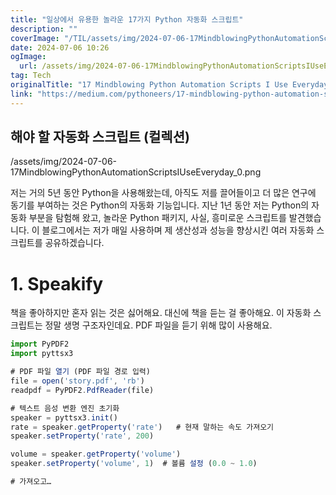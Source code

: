 ```yaml
---
title: "일상에서 유용한 놀라운 17가지 Python 자동화 스크립트"
description: ""
coverImage: "/TIL/assets/img/2024-07-06-17MindblowingPythonAutomationScriptsIUseEveryday_0.png"
date: 2024-07-06 10:26
ogImage:
  url: /assets/img/2024-07-06-17MindblowingPythonAutomationScriptsIUseEveryday_0.png
tag: Tech
originalTitle: "17 Mindblowing Python Automation Scripts I Use Everyday"
link: "https://medium.com/pythoneers/17-mindblowing-python-automation-scripts-i-use-everyday-523fb1eb9284"
---
```


## 해야 할 자동화 스크립트 (컬렉션)

/assets/img/2024-07-06-17MindblowingPythonAutomationScriptsIUseEveryday_0.png

저는 거의 5년 동안 Python을 사용해왔는데, 아직도 저를 끌어들이고 더 많은 연구에 동기를 부여하는 것은 Python의 자동화 기능입니다. 지난 1년 동안 저는 Python의 자동화 부분을 탐험해 왔고, 놀라운 Python 패키지, 사실, 흥미로운 스크립트를 발견했습니다. 이 블로그에서는 저가 매일 사용하며 제 생산성과 성능을 향상시킨 여러 자동화 스크립트를 공유하겠습니다.

# 1. Speakify

<!-- TIL 수평 -->

<ins class="adsbygoogle"
     style="display:block"
     data-ad-client="ca-pub-4877378276818686"
     data-ad-slot="1549334788"
     data-ad-format="auto"
     data-full-width-responsive="true"></ins>

<script>
(adsbygoogle = window.adsbygoogle || []).push({});
</script>

책을 좋아하지만 혼자 읽는 것은 싫어해요. 대신에 책을 듣는 걸 좋아해요. 이 자동화 스크립트는 정말 생명 구조자인데요. PDF 파일을 듣기 위해 많이 사용해요.

```js
import PyPDF2
import pyttsx3

# PDF 파일 열기 (PDF 파일 경로 입력)
file = open('story.pdf', 'rb')
readpdf = PyPDF2.PdfReader(file)

# 텍스트 음성 변환 엔진 초기화
speaker = pyttsx3.init()
rate = speaker.getProperty('rate')   # 현재 말하는 속도 가져오기
speaker.setProperty('rate', 200)

volume = speaker.getProperty('volume')
speaker.setProperty('volume', 1)  # 볼륨 설정 (0.0 ~ 1.0)

# 가져오고…
```
